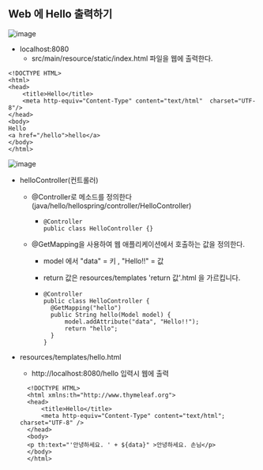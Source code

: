 ## Web 에 Hello 출력하기

![image](https://user-images.githubusercontent.com/59171113/104302943-c64f8200-550c-11eb-97ee-be37889d3407.png)

- localhost:8080
  - src/main/resource/static/index.html 파일을 웹에 출력한다.

```
<!DOCTYPE HTML>
<html>
<head>
    <title>Hello</title>
    <meta http-equiv="Content-Type" content="text/html"  charset="UTF-8"/>
</head>
<body>
Hello
<a href="/hello">hello</a>
</body>
</html>
```

![image](https://user-images.githubusercontent.com/59171113/104303004-da937f00-550c-11eb-94f7-ef55ab71b9c5.png)

- helloController(컨트롤러)

  - @Controller로 메소드를 정의한다(java/hello/hellospring/controller/HelloController)

    - ```
      @Controller
      public class HelloController {}
      ```

  - @GetMapping을 사용하여 웹 애플리케이션에서 호출하는 값을 정의한다.

    - model 에서 "data" = 키 , "Hello!!" = 값

    - return 값은 resources/templates 'return 값'.html 을 가르킵니다.

    - ```
      @Controller
      public class HelloController {
      	@GetMapping("hello")
      	public String hello(Model model) {
      		model.addAttribute("data", "Hello!!");
      		return "hello";
      	}
      }
      ```

- resources/templates/hello.html
  - http://localhost:8080/hello 입력시 웹에 출력
  
  ```
    <!DOCTYPE HTML>
    <html xmlns:th="http://www.thymeleaf.org">
    <head>
        <title>Hello</title>
        <meta http-equiv="Content-Type" content="text/html"; charset="UTF-8" />
    </head>
    <body>
    <p th:text="'안녕하세요. ' + ${data}" >안녕하세요. 손님</p>
    </body>
    </html>
  ```
